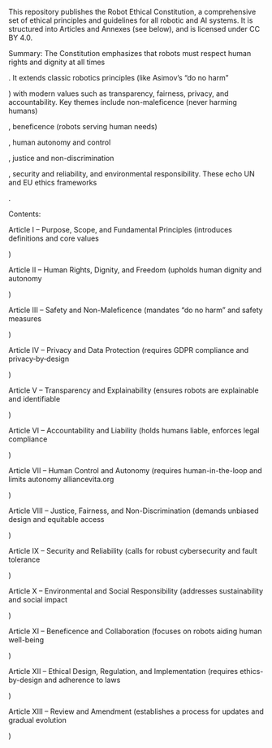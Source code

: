 This repository publishes the Robot Ethical Constitution, a comprehensive set of ethical principles and guidelines for all robotic and AI systems. It is structured into Articles and Annexes (see below), and is licensed under CC BY 4.0.

Summary: The Constitution emphasizes that robots must respect human rights and dignity at all times

. It extends classic robotics principles (like Asimov’s “do no harm”
 
) with modern values such as transparency, fairness, privacy, and accountability. Key themes include non-maleficence (never harming humans)
 
, beneficence (robots serving human needs)
 
, human autonomy and control
 
 
, justice and non-discrimination
 
 
, security and reliability, and environmental responsibility. These echo UN and EU ethics frameworks

 
.

Contents:

Article I – Purpose, Scope, and Fundamental Principles (introduces definitions and core values


)

Article II – Human Rights, Dignity, and Freedom (upholds human dignity and autonomy

 
)

Article III – Safety and Non-Maleficence (mandates “do no harm” and safety measures
 
 
)

Article IV – Privacy and Data Protection (requires GDPR compliance and privacy‑by‑design
 
 
)

Article V – Transparency and Explainability (ensures robots are explainable and identifiable
 
 
)

Article VI – Accountability and Liability (holds humans liable, enforces legal compliance
 
 
)

Article VII – Human Control and Autonomy (requires human-in-the-loop and limits autonomy
alliancevita.org
 
)

Article VIII – Justice, Fairness, and Non-Discrimination (demands unbiased design and equitable access
 
 
)

Article IX – Security and Reliability (calls for robust cybersecurity and fault tolerance
 
)

Article X – Environmental and Social Responsibility (addresses sustainability and social impact

)

Article XI – Beneficence and Collaboration (focuses on robots aiding human well-being
 
 
)

Article XII – Ethical Design, Regulation, and Implementation (requires ethics-by-design and adherence to laws
 
 
)

Article XIII – Review and Amendment (establishes a process for updates and gradual evolution
 
)
